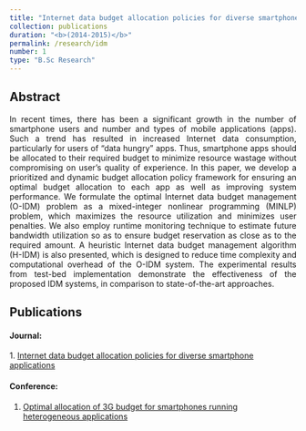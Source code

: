 ```yaml
---
title: "Internet data budget allocation policies for diverse smartphone applications"
collection: publications
duration: "<b>(2014-2015)</b>"
permalink: /research/idm
number: 1
type: "B.Sc Research"
---
```


## Abstract
<p align="justify">
In recent times, there has been a significant growth in the number of smartphone users and number and types of mobile applications (apps). Such a trend has resulted in increased Internet data consumption, particularly for users of “data hungry” apps. Thus, smartphone apps should be allocated to their required budget to minimize resource wastage without compromising on user’s quality of experience. In this paper, we develop a prioritized and dynamic budget allocation policy framework for ensuring an optimal budget allocation to each app as well as improving system performance. We formulate the optimal Internet data budget management (O-IDM) problem as a mixed-integer nonlinear programming (MINLP) problem, which maximizes the resource utilization and minimizes user penalties. We also employ runtime monitoring technique to estimate future bandwidth utilization so as to ensure budget reservation as close as to the required amount. A heuristic Internet data budget management algorithm (H-IDM) is also presented, which is designed to reduce time complexity and computational overhead of the O-IDM system. The experimental results from test-bed implementation demonstrate the effectiveness of the proposed IDM systems, in comparison to state-of-the-art approaches.</p>

<h2>Publications</h2>
<h4> Journal: </h4>
1. <a href="https://link.springer.com/article/10.1186/s13638-016-0727-9">Internet data budget allocation policies for diverse smartphone applications</a>


<h4> Conference: </h4>

1. <a href="https://ieeexplore.ieee.org/document/7400698">Optimal allocation of 3G budget for smartphones running heterogeneous applications</a>
